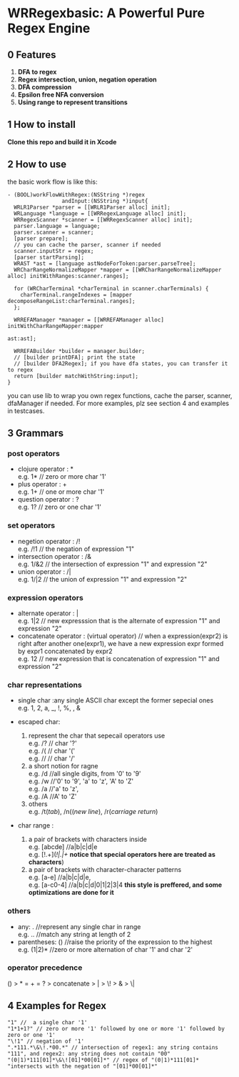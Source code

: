 # WRRegexbasic: A Powerful Pure Regex Engine
## 0 Features
1. **DFA to regex**
2. **Regex intersection, union, negation operation**
3. **DFA compression**
4. **Epsilon free NFA conversion**
5. **Using range to represent transitions**
## 1 How to install
**Clone this repo and build it in Xcode**
## 2 How to use
the basic work flow is like this:
```
- (BOOL)workFlowWithRegex:(NSString *)regex
                 andInput:(NSString *)input{
  WRLR1Parser *parser = [[WRLR1Parser alloc] init];
  WRLanguage *language = [[WRRegexLanguage alloc] init];
  WRRegexScanner *scanner = [[WRRegexScanner alloc] init];
  parser.language = language;
  parser.scanner = scanner;
  [parser prepare];
  // you can cache the parser, scanner if needed
  scanner.inputStr = regex;
  [parser startParsing];
  WRAST *ast = [language astNodeForToken:parser.parseTree];
  WRCharRangeNormalizeMapper *mapper = [[WRCharRangeNormalizeMapper alloc] initWithRanges:scanner.ranges];
  
  for (WRCharTerminal *charTerminal in scanner.charTerminals) {
    charTerminal.rangeIndexes = [mapper decomposeRangeList:charTerminal.ranges];
  };

  WRREFAManager *manager = [[WRREFAManager alloc] initWithCharRangeMapper:mapper
                                                                      ast:ast];

  WRREFABuilder *builder = manager.builder;
  // [builder printDFA]; print the state
  // [builder DFA2Regex]; if you have dfa states, you can transfer it to regex
  return [builder matchWithString:input];
}
```
you can use lib to wrap you own regex functions, cache the parser, scanner, dfaManager if needed.
For more examples, plz see section 4 and examples in testcases.
## 3 Grammars
### post operators
- clojure operator : *  
  e.g. 1* // zero or more char '1'
- plus operator : +  
  e.g. 1+ // one or more char '1' 
- question operator : ?  
  e.g. 1? // zero or one char '1'

### set operators
- negetion operator : /!  
  e.g. /!1 // the negation of expression "1"
- intersection operator : /&  
  e.g. 1/&2 // the intersection of expression "1" and expression "2"
- union operator : /|  
  e.g. 1/|2 // the union of expression "1" and expression "2"

### expression operators
- alternate operator : |  
  e.g. 1|2 // new expresssion that is the alternate of expression "1" and expression "2"
- concatenate operator : (virtual operator) // when a expression(expr2) is right after another one(expr1), we have a new expression expr formed by expr1 concatenated by expr2  
  e.g. 12 // new expression that is concatenation of expression "1" and expression "2"

### char representations
- single char :any single ASCII char except the former sepecial ones  
  e.g. 1, 2, a, _, !, %,  , &

- escaped char:
  1. represent the char that sepecail operators use  
  e.g. /? // char '?'  
  e.g. /( // char '('  
  e.g. // // char '/'
  2. a short notion for ragne  
  e.g. /d //all single digits, from '0' to '9'  
  e.g. /w //'0' to '9', 'a' to 'z', 'A' to 'Z'  
  e.g. /a //'a' to 'z',  
  e.g. /A //A' to 'Z'
  3. others  
  e.g. /t(*tab*), /n((*new line*), /r(*carriage return*)

- char range :  
  1. a pair of brackets with characters inside  
  e.g. \[abcde\] //a|b|c|d|e  
  e.g. \[!.+\](*\!|\.|\+* **notice that special operators here are treated as characters**)
  1. a pair of brackets with character-character patterns  
  e.g. \[a-e\] //a|b|c|d|e,   
  e.g. \[a-c0-4] //a|b|c|d|0|1|2|3|4
  **this style is preffered, and some optimizations are done for it**

### others
- any: . //represent any single char in range  
  e.g. .. //match any string at length of 2
- parentheses: () //raise the priority of the expression to the highest  
  e.g. (1|2)* //zero or more alternation of char '1' and char '2'

### operator precedence
  () > \* = + = ? > concatenate > | > \\! > \& > \\|
## 4 Examples for Regex
```
"1" //  a single char '1'
"1*1+1?" // zero or more '1' followed by one or more '1' followed by zero or one '1'
"\!1" // negation of '1'
".*111.*\&\!.*00.*" // intersection of regex1: any string contains "111", and regex2: any string does not contain "00"
"(0|1)*111[01]*\&\![01]*00[01]*" // regex of "(0|1)*111[01]* "intersects with the negation of "[01]*00[01]*"
```

